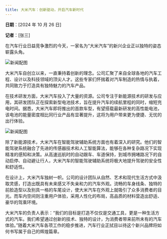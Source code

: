 ```yaml
---
title: 大米汽车：创新驱动，开启汽车新时代
---
```


**日期**：[2024 年 10 月 26 日]

**记者**：[张三]

在汽车行业日益竞争激烈的今天，一家名为“大米汽车”的新兴企业正以独特的姿态崭露头角。

![新闻配图](/images/car2.jpg)

大米汽车自创立以来，一直秉持着创新的理念。公司汇聚了来自全球各地的汽车工程、设计以及科技领域的顶尖人才。这些专家们怀揣着对汽车制造的热情与执着，共同致力于打造具有独特魅力的汽车产品。

在技术研发方面，大米汽车投入了大量的资源。公司专注于新能源技术的研发与应用，其研发团队正在探索新型电池技术，旨在提升汽车的续航里程的同时，缩短充电时间。据悉，大米汽车即将推出的首款车型，有望搭载最新研发的高性能电池，该电池的能量密度相比同行业产品有显著提升，这将为用户带来更为便捷、无忧的出行体验。

![新闻配图](/images/car3.jpg)

除了新能源技术，大米汽车在智能驾驶辅助系统方面也有着深入的研究。他们的智能驾驶系统融合了先进的传感器技术和人工智能算法，能够在各种复杂路况下实现精准的感知和决策。从高速巡航时的自动跟车、车道保持，到城市拥堵路况下的自动启停、自动避让行人，大米汽车的智能驾驶辅助系统将极大地提升驾驶的安全性和舒适性。

在设计上，大米汽车独树一帜。公司的设计团队从自然、艺术和现代生活方式中汲取灵感，打造出既具有未来感又不失亲和力的汽车外观。流畅的车身线条、独特的前脸造型以及别具一格的车尾设计，使大米汽车在外观上就吸引了众多消费者的目光。而车内空间则注重用户体验，采用人性化的布局，高品质的材料营造出舒适、豪华的驾乘环境。

大米汽车的负责人表示：“我们的目标是打造不仅仅是交通工具，更是一种生活方式的汽车。我们希望通过创新的技术、独特的设计，为消费者带来前所未有的汽车体验。”随着大米汽车各项工作的稳步推进，汽车行业正拭目以待这个新兴品牌将如何书写属于自己的辉煌篇章。
